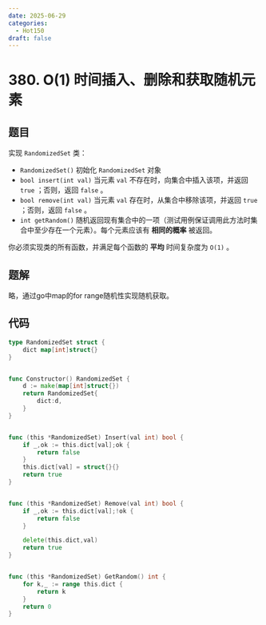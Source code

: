 ```yaml
---
date: 2025-06-29
categories:
  - Hot150
draft: false
---
```


# 380. O(1) 时间插入、删除和获取随机元素

## 题目

实现 `RandomizedSet` 类：

- `RandomizedSet()` 初始化 `RandomizedSet` 对象
- `bool insert(int val)` 当元素 `val` 不存在时，向集合中插入该项，并返回 `true` ；否则，返回 `false` 。
- `bool remove(int val)` 当元素 `val` 存在时，从集合中移除该项，并返回 `true` ；否则，返回 `false` 。
- `int getRandom()` 随机返回现有集合中的一项（测试用例保证调用此方法时集合中至少存在一个元素）。每个元素应该有 **相同的概率** 被返回。

你必须实现类的所有函数，并满足每个函数的 **平均** 时间复杂度为 `O(1)` 。

<!-- more -->

## 题解

略，通过go中map的for range随机性实现随机获取。

## 代码

```go
type RandomizedSet struct {
    dict map[int]struct{}
}


func Constructor() RandomizedSet {
    d := make(map[int]struct{})
    return RandomizedSet{
        dict:d,
    }
}


func (this *RandomizedSet) Insert(val int) bool {
    if _,ok := this.dict[val];ok {
        return false
    }
    this.dict[val] = struct{}{}
    return true
}


func (this *RandomizedSet) Remove(val int) bool {
    if _,ok := this.dict[val];!ok {
        return false
    }

    delete(this.dict,val)
    return true
}


func (this *RandomizedSet) GetRandom() int {
    for k,_ := range this.dict {
        return k
    }
    return 0
}
```